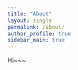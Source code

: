 ```yaml
---
title: "About"
layout: single
permalink: /about/
author_profile: true
sidebar_main: true
---
```


Hi~~~